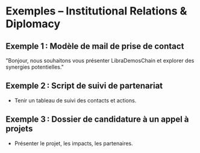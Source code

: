 # Exemples – Institutional Relations & Diplomacy

## Exemple 1 : Modèle de mail de prise de contact
"Bonjour, nous souhaitons vous présenter LibraDemosChain et explorer des synergies potentielles."

## Exemple 2 : Script de suivi de partenariat
- Tenir un tableau de suivi des contacts et actions.

## Exemple 3 : Dossier de candidature à un appel à projets
- Présenter le projet, les impacts, les partenaires.
